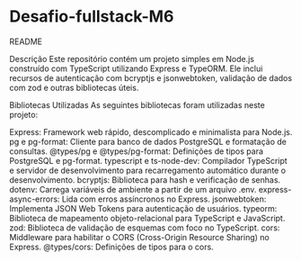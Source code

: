 # Desafio-fullstack-M6

README

Descrição
Este repositório contém um projeto simples em Node.js construído com TypeScript utilizando Express e TypeORM. Ele inclui recursos de autenticação com bcryptjs e jsonwebtoken, validação de dados com zod e outras bibliotecas úteis.

Bibliotecas Utilizadas
As seguintes bibliotecas foram utilizadas neste projeto:

Express: Framework web rápido, descomplicado e minimalista para Node.js.
pg e pg-format: Cliente para banco de dados PostgreSQL e formatação de consultas.
@types/pg e @types/pg-format: Definições de tipos para PostgreSQL e pg-format.
typescript e ts-node-dev: Compilador TypeScript e servidor de desenvolvimento para recarregamento automático durante o desenvolvimento.
bcryptjs: Biblioteca para hash e verificação de senhas.
dotenv: Carrega variáveis de ambiente a partir de um arquivo .env.
express-async-errors: Lida com erros assíncronos no Express.
jsonwebtoken: Implementa JSON Web Tokens para autenticação de usuários.
typeorm: Biblioteca de mapeamento objeto-relacional para TypeScript e JavaScript.
zod: Biblioteca de validação de esquemas com foco no TypeScript.
cors: Middleware para habilitar o CORS (Cross-Origin Resource Sharing) no Express.
@types/cors: Definições de tipos para o cors.

